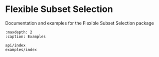 # Flexible Subset Selection

Documentation and examples for the Flexible Subset Selection package

```{toctree}
:maxdepth: 2
:caption: Examples

api/index
examples/index
```